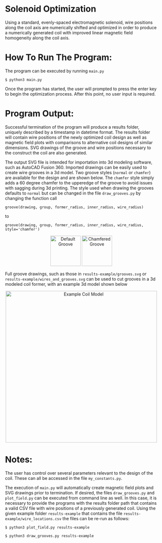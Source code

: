 # Solenoid Optimization
Using a standard, evenly-spaced electromagnetic solenoid, wire positions along the coil axis are numerically shifted and optimized in order to produce a numerically generated coil with improved linear magnetic field homogeneity along the coil axis.

# How To Run The Program:
The program can be executed by running `main.py`

```$ python3 main.py```

Once the program has started, the user will prompted to press the enter key to begin the optimization process. After this point, no user input is required.

# Program Output:
Successful termination of the program will produce a results folder, uniquely described by a timestamp in datetime format. The results folder will contain wire positions of the newly optimized coil design as well as magnetic field plots with comparisons to alternative coil designs of similar dimensions. SVG drawings of the groove and wire positions necessary to the construct the coil are also generated.

The output SVG file is intended for importation into 3d modeling software, such as AutoCAD Fusion 360. Imported drawings can be easily used to create wire grooves in a 3d model. Two groove styles (`normal` or `chamfer`) are available for the design and are shown below. The `chamfer` style simply adds a 60 degree chamfer to the upperedge of the groove to avoid issues with sagging during 3d printing. The style used when drawing the grooves defaults to `normal` but can be changed in the file `draw_grooves.py` by changing the function call 


```groove(drawing, group, former_radius, inner_radius, wire_radius)```

to

```groove(drawing, group, former_radius, inner_radius, wire_radius, style='chamfer')```

<p align="center">
  <img src="https://github.com/alexk-1998/solenoid_optimization/blob/master/results_example/normal_example.png" title="Default Groove" width="100"/>
  <img src="https://github.com/alexk-1998/solenoid_optimization/blob/master/results_example/chamfer_example.png" title="Chamfered Groove" width="100"/> 
</p>

Full groove drawings, such as those in `results-example/grooves.svg` or `results-example/wires_and_grooves.svg` can be used to cut grooves in a 3d modeled coil former, with an example 3d model shown below

<p align="center">
  <img src="https://github.com/alexk-1998/solenoid_optimization/blob/master/results_example/coil_example.png" title="Example Coil Model" width="500"/>
</p>

# Notes:
The user has control over several parameters relevant to the design of the coil. These can all be accessed in the file `my_constants.py`.

The execution of `main.py` will automatically create magnetic field plots and SVG drawings prior to termination. If desired, the files `draw_grooves.py` and `plot_field.py` can be executed from command line as well. In this case, it is necessary to provide the programs with the results folder path that contains a valid CSV file with wire positions of a previously generated coil. Using the given example folder `results-example` that contains the file `results-example/wire_locations.csv` the files can be re-run as follows:

```$ python3 plot_field.py results-example```

```$ python3 draw_grooves.py results-example```
